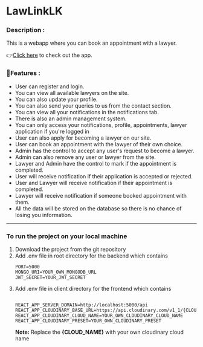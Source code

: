 # LawLinkLK

<h3>Description :</h3> 
This is a webapp where you can book an appointment with a lawyer.

👉[Click here](https://healthbooker.onrender.com/) to check out the app.
<br/>

### 📃Features :

<ul>
<li>User can register and login.</li>
<li>You can view all available lawyers on the site.</li>
<li>You can also update your profile.</li>
<li>You can also send your queries to us from the contact section.</li>
<li>You can view all your notifications in the notifications tab.</li>
<li>There is also an admin management system.</li>
<li>You can only access your notifications, profile, appointments, lawyer application if you're logged in</li>
<li>User can also apply for becoming a lawyer on our site.</li>
<li>User can book an appointment with the lawyer of their own choice.</li>
<li>Admin has the control to accept any user's request to become a lawyer.</li>
<li>Admin can also remove any user or lawyer from the site.</li>
<li>Lawyer and Admin have the control to mark if the appointment is completed.</li>
<li>User will receive notification if their application is accepted or rejected.</li>
<li>User and Lawyer will receive notification if their appointment is completed.</li>
<li>Lawyer will receive notification if someone booked appointment with them.</li>
<li>All the data will be stored on the database so there is no chance of losing you information.</li>
</ul>

<hr/>

### To run the project on your local machine

<ol>
<li>Download the project from the git repository</li>
<li>Add .env file in root directory for the backend which contains</li>

```
PORT=5000
MONGO_URI=YOUR_OWN_MONGODB_URL
JWT_SECRET=YOUR_JWT_SECRET
```
<li>Add .env file in client directory for the frontend which contains</li>

```

REACT_APP_SERVER_DOMAIN=http://localhost:5000/api
REACT_APP_CLOUDINARY_BASE_URL=https://api.cloudinary.com/v1_1/{CLOUD_NAME}/image/upload
REACT_APP_CLOUDINARY_CLOUD_NAME=YOUR_OWN_CLOUDINARY_CLOUD_NAME
REACT_APP_CLOUDINARY_PRESET=YOUR_OWN_CLOUDINARY_PRESET
```
**Note:** Replace the **{CLOUD_NAME}** with your own cloudinary cloud name
